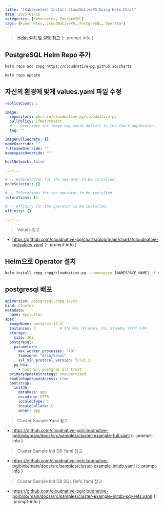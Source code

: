 ```yaml
---
title: "[Kubernetes] Install CloudNativePG Using Helm Chart"
date: 2025-01-16
categories: [Kubernetes, PostgreSQL]
tags: [Kubernetes, CloudNativePG, PostgreSQL, Operator]
---
```


> [Helm 설치 및 설명 참고](https://kyungryeol-yoon.github.io/posts/kubernetes-helm/)
{: .prompt-info }

## PostgreSQL Helm Repo 추가

```bash
helm repo add cnpg https://cloudnative-pg.github.io/charts
```

```bash
helm repo update
```

## 자신의 환경에 맞게 values.yaml 파일 수정

```yaml
replicaCount: 1

image:
  repository: ghcr.io/cloudnative-pg/cloudnative-pg
  pullPolicy: IfNotPresent
  # -- Overrides the image tag whose default is the chart appVersion.
  tag: ""

imagePullSecrets: []
nameOverride: ""
fullnameOverride: ""
namespaceOverride: ""

hostNetwork: false

...✂...

# -- Nodeselector for the operator to be installed.
nodeSelector: {}

# -- Tolerations for the operator to be installed.
tolerations: []

# -- Affinity for the operator to be installed.
affinity: {}

...✂...

```

> Values 참고
- <https://github.com/cloudnative-pg/charts/blob/main/charts/cloudnative-pg/values.yaml>
{: .prompt-info }

## Helm으로 Operator 설치

```bash
helm install cnpg cnpg/cloudnative-pg --namespace [NAMESPACE NAME] -f values.yaml
```

## postgresql 배포

```yaml
apiVersion: postgresql.cnpg.io/v1
kind: Cluster
metadata:
  name: mycluster
spec:
  imageName: postgres:17.3
  instances: 3           # 3대 파드 (Primary 1대, Standby 2대가 기본)
  storage:      
    size: 3Gi         
  postgresql:
    parameters:
      max_worker_processes: "40"
      timezone: "Asia/Seoul"
      ssl_min_protocol_version: TLSv1.2
    pg_hba:
      - host all postgres all trust
  primaryUpdateStrategy: unsupervised
  enableSuperuserAccess: true
  bootstrap:
    initdb:
      database: app
      encoding: UTF8
      localeCType: C
      localeCollate: C
      owner: app
```

> Cluster Sample Yaml 참고
- <https://github.com/cloudnative-pg/cloudnative-pg/blob/main/docs/src/samples/cluster-example-full.yaml>
{: .prompt-info }

> Cluster Sample Init DB Yaml 참고
- <https://github.com/cloudnative-pg/cloudnative-pg/blob/main/docs/src/samples/cluster-example-initdb.yaml>
{: .prompt-info }

> Cluster Sample Init DB SQL Refs Yaml 참고
- <https://github.com/cloudnative-pg/cloudnative-pg/blob/main/docs/src/samples/cluster-example-initdb-sql-refs.yaml>
{: .prompt-info }